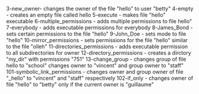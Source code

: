 3-new_owner- changes the owner of the file "hello" to user "betty"
4-empty - creates an empty file called hello
5-execute - makes file "hello" executable
6-multiple_permissions - adds multiple permissions to file hello"
7-everybody - adds executable permissions for everybody
8-James_Bond - sets certain permissions to the file "hello"
9-John_Doe - sets mode to file "hello"
10-mirror_permissions - sets permissions for the file "hello" similar to the file "olleh"
11-directories_permissions - adds executable permission to all subdirectories for owner
12-directory_permissions - creates a dirctory "my_dir" with permissions "751"
13-change_group - changes group of file hello to "school"
changes owner to "vincent" and group owner to "staff"
101-symbolic_link_permissions - changes owner and group owner of file  "_hello" to "vincent" and "staff" respectively
102-if_only - changes owner of file "hello" to "betty" only if the current owner is "guillaume"
